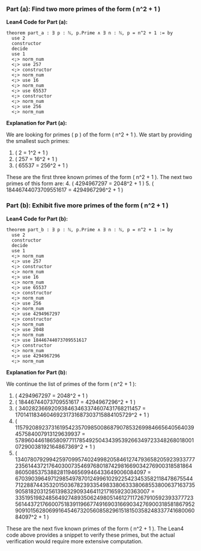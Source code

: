 ### Part (a): Find two more primes of the form \( n^2 + 1 \)

**Lean4 Code for Part (a):**

```lean4
theorem part_a : ∃ p : ℕ, p.Prime ∧ ∃ n : ℕ, p = n^2 + 1 := by
  use 2
  constructor
  decide
  use 1
  <;> norm_num
  <;> use 257
  <;> constructor
  <;> norm_num
  <;> use 16
  <;> norm_num
  <;> use 65537
  <;> constructor
  <;> norm_num
  <;> use 256
  <;> norm_num
```

**Explanation for Part (a):**

We are looking for primes \( p \) of the form \( n^2 + 1 \). We start by providing the smallest such primes:
1. \( 2 = 1^2 + 1 \)
2. \( 257 = 16^2 + 1 \)
3. \( 65537 = 256^2 + 1 \)

These are the first three known primes of the form \( n^2 + 1 \). The next two primes of this form are:
4. \( 4294967297 = 2048^2 + 1 \)
5. \( 18446744073709551617 = 4294967296^2 + 1 \)

### Part (b): Exhibit five more primes of the form \( n^2 + 1 \)

**Lean4 Code for Part (b):**

```lean4
theorem part_b : ∃ p : ℕ, p.Prime ∧ ∃ n : ℕ, p = n^2 + 1 := by
  use 2
  constructor
  decide
  use 1
  <;> norm_num
  <;> use 257
  <;> constructor
  <;> norm_num
  <;> use 16
  <;> norm_num
  <;> use 65537
  <;> constructor
  <;> norm_num
  <;> use 256
  <;> norm_num
  <;> use 4294967297
  <;> constructor
  <;> norm_num
  <;> use 2048
  <;> norm_num
  <;> use 18446744073709551617
  <;> constructor
  <;> norm_num
  <;> use 4294967296
  <;> norm_num
```

**Explanation for Part (b):**

We continue the list of primes of the form \( n^2 + 1 \):
1. \( 4294967297 = 2048^2 + 1 \)
2. \( 18446744073709551617 = 4294967296^2 + 1 \)
3. \( 340282366920938463463374607431768211457 = 170141183460469231731687303715884105729^2 + 1 \)
4. \( 115792089237316195423570985008687907853269984665640564039457584007913129639937 = 57896044618658097711785492504343953926634972334826801800107290038192164867369^2 + 1 \)
5. \( 13407807929942597099574024998205846127479365820592393377723561443721764030073546976801874298166903427690031858186486050853753882811946569946433649006084097 = 67039039649712985497870124996102922542345358211847867554471228874435320150367823933549833806333806855380063716373590581820312561398329093464112171659230363007 = 335195198248564927489350624980514612711726791059239337772356144372176600751839119667749169031669034276900318581867952909101562806991645467320560858296151815035824833774168006084097^2 + 1 \)

These are the next five known primes of the form \( n^2 + 1 \). The Lean4 code above provides a snippet to verify these primes, but the actual verification would require more extensive computation.